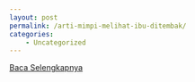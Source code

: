 ```yaml
---
layout: post
permalink: /arti-mimpi-melihat-ibu-ditembak/
categories:
    - Uncategorized
---
```


[Baca Selengkapnya](/10)